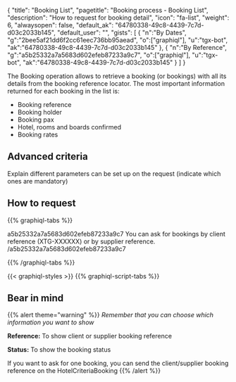 {
"title": "Booking List",
"pagetitle": "Booking process - Booking List",
"description": "How to request for booking detail",
"icon": "fa-list",
"weight": 6,
"alwaysopen": false,
"default_ak": "64780338-49c8-4439-7c7d-d03c2033b145",
"default_user": "",
"gists": [
    {
        "n":"By Dates",
        "g":"2bee5af21dd6f2cc61eec736bb95aead",
        "o":["graphiql"],
        "u":"tgx-bot",
        "ak":"64780338-49c8-4439-7c7d-d03c2033b145"
    }, 
    {
        "n":"By Reference",
        "g":"a5b25332a7a5683d602efeb87233a9c7",
        "o":["graphiql"],
        "u":"tgx-bot",
        "ak":"64780338-49c8-4439-7c7d-d03c2033b145"
    }
        ]
}

The Booking operation allows to retrieve a booking (or bookings) with all its details from the booking reference locator.
The most important information returned for each booking in the list is:
- Booking reference
- Booking holder
- Booking pax
- Hotel, rooms and boards confirmed
- Booking rates

## Advanced criteria
Explain different parameters can be set up on the request (indicate which ones are mandatory)

## How to request
{{% graphiql-tabs %}}

a5b25332a7a5683d602efeb87233a9c7
You can ask for bookings by client reference (XTG-XXXXXX) or by supplier reference.
/a5b25332a7a5683d602efeb87233a9c7

{{% /graphiql-tabs %}}

{{< graphiql-styles >}}
{{% graphiql-script-tabs %}}

## Bear in mind
{{% alert theme="warning" %}}
_Remember that you can choose which information you want to show_

**Reference:** To show client or supplier booking reference

**Status:** To show the booking status

If you want to ask for one booking, you can send the client/supplier booking reference on the HotelCriteriaBooking
{{% /alert %}}